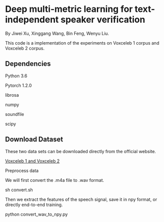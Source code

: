 Deep multi-metric learning for text-independent speaker verification
==== 

By Jiwei Xu, Xinggang Wang, Bin Feng, Wenyu Liu.

This code is a implementation of the experiments on Voxceleb 1 corpus and Voxceleb 2 corpus.

Dependencies
-------

Python 3.6

Pytorch 1.2.0

librosa

numpy

soundfile

scipy

Download Dataset
-------

These two data sets can be downloaded directly from the official website.

[Voxceleb 1 and Voxceleb 2](http://www.robots.ox.ac.uk/~vgg/data/voxceleb/interspeech2019.html)  



Preprocess data

We will first convert the .m4a file to .wav format.

sh convert.sh

Then we extract the features of the speech signal, save it in npy format, or directly end-to-end training.

python convert_wav_to_npy.py


